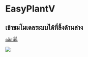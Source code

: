 # EasyPlantV

## เข้าชมโมเดลระบบได้ที่ลิ้งด้านล่าง
<a href="https://wokwi.com/projects/385159857817988097">คลิกที่นี้</a>

<img src=".../img/1.png">
